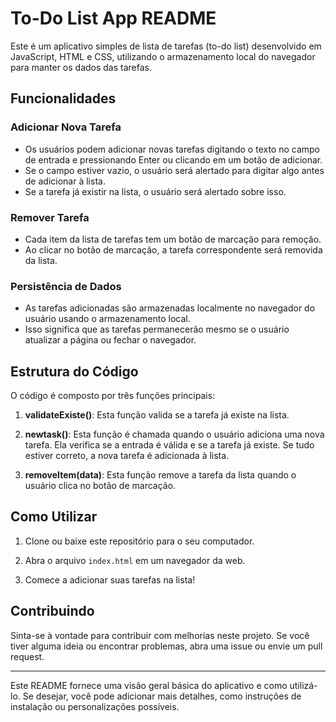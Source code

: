 
# To-Do List App README

Este é um aplicativo simples de lista de tarefas (to-do list) desenvolvido em JavaScript, HTML e CSS, utilizando o armazenamento local do navegador para manter os dados das tarefas.

## Funcionalidades

### Adicionar Nova Tarefa

- Os usuários podem adicionar novas tarefas digitando o texto no campo de entrada e pressionando Enter ou clicando em um botão de adicionar.
- Se o campo estiver vazio, o usuário será alertado para digitar algo antes de adicionar à lista.
- Se a tarefa já existir na lista, o usuário será alertado sobre isso.

### Remover Tarefa

- Cada item da lista de tarefas tem um botão de marcação para remoção.
- Ao clicar no botão de marcação, a tarefa correspondente será removida da lista.

### Persistência de Dados

- As tarefas adicionadas são armazenadas localmente no navegador do usuário usando o armazenamento local.
- Isso significa que as tarefas permanecerão mesmo se o usuário atualizar a página ou fechar o navegador.

## Estrutura do Código

O código é composto por três funções principais:

1. **validateExiste()**: Esta função valida se a tarefa já existe na lista.

2. **newtask()**: Esta função é chamada quando o usuário adiciona uma nova tarefa. Ela verifica se a entrada é válida e se a tarefa já existe. Se tudo estiver correto, a nova tarefa é adicionada à lista.

3. **removeItem(data)**: Esta função remove a tarefa da lista quando o usuário clica no botão de marcação.

## Como Utilizar

1. Clone ou baixe este repositório para o seu computador.

2. Abra o arquivo `index.html` em um navegador da web.

3. Comece a adicionar suas tarefas na lista!

## Contribuindo

Sinta-se à vontade para contribuir com melhorias neste projeto. Se você tiver alguma ideia ou encontrar problemas, abra uma issue ou envie um pull request.

---

Este README fornece uma visão geral básica do aplicativo e como utilizá-lo. Se desejar, você pode adicionar mais detalhes, como instruções de instalação ou personalizações possíveis.
